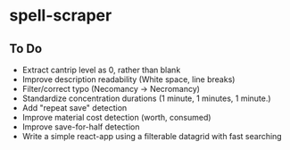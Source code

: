 # spell-scraper

## To Do

- Extract cantrip level as 0, rather than blank
- Improve description readability (White space, line breaks)
- Filter/correct typo (Necomancy -> Necromancy)
- Standardize concentration durations (1 minute, 1 minutes, 1 minute.)
- Add "repeat save" detection
- Improve material cost detection (worth, consumed)
- Improve save-for-half detection
- Write a simple react-app using a filterable datagrid with fast searching